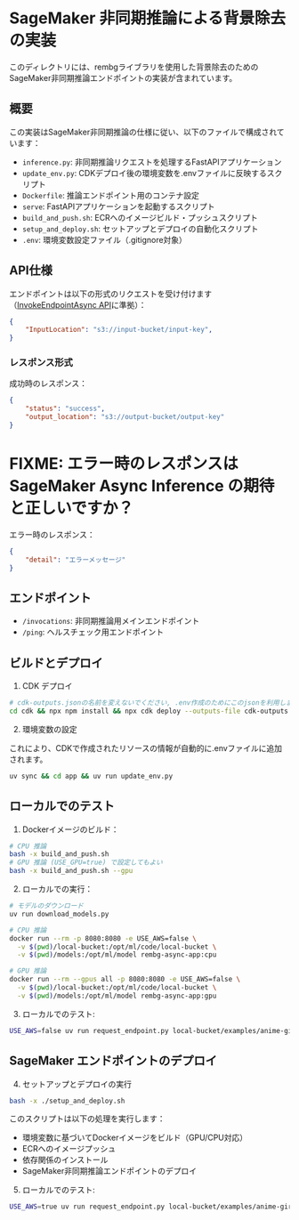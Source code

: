 # SageMaker 非同期推論による背景除去の実装

このディレクトリには、rembgライブラリを使用した背景除去のためのSageMaker非同期推論エンドポイントの実装が含まれています。

## 概要

この実装はSageMaker非同期推論の仕様に従い、以下のファイルで構成されています：

- `inference.py`: 非同期推論リクエストを処理するFastAPIアプリケーション
- `update_env.py`: CDKデプロイ後の環境変数を.envファイルに反映するスクリプト
- `Dockerfile`: 推論エンドポイント用のコンテナ設定
- `serve`: FastAPIアプリケーションを起動するスクリプト
- `build_and_push.sh`: ECRへのイメージビルド・プッシュスクリプト
- `setup_and_deploy.sh`: セットアップとデプロイの自動化スクリプト
- `.env`: 環境変数設定ファイル（.gitignore対象）

## API仕様

エンドポイントは以下の形式のリクエストを受け付けます（[InvokeEndpointAsync API](https://boto3.amazonaws.com/v1/documentation/api/1.26.83/reference/services/sagemaker-runtime/client/invoke_endpoint_async.html)に準拠）：

```json
{
    "InputLocation": "s3://input-bucket/input-key",
}
```

### レスポンス形式

成功時のレスポンス：
```json
{
    "status": "success",
    "output_location": "s3://output-bucket/output-key"
}
```

# FIXME: エラー時のレスポンスは SageMaker Async Inference の期待と正しいですか？
エラー時のレスポンス：
```json
{
    "detail": "エラーメッセージ"
}
```

## エンドポイント

- `/invocations`: 非同期推論用メインエンドポイント
- `/ping`: ヘルスチェック用エンドポイント

## ビルドとデプロイ

1. CDK デプロイ

```bash
# cdk-outputs.jsonの名前を変えないでください, .env作成のためにこのjsonを利用します
cd cdk && npx npm install && npx cdk deploy --outputs-file cdk-outputs.json
```

2. 環境変数の設定

これにより、CDKで作成されたリソースの情報が自動的に.envファイルに追加されます。

```bash
uv sync && cd app && uv run update_env.py
```

## ローカルでのテスト

1. Dockerイメージのビルド：

```bash
# CPU 推論
bash -x build_and_push.sh
# GPU 推論 (USE_GPU=true) で設定してもよい
bash -x build_and_push.sh --gpu
```

2. ローカルでの実行：
```bash
# モデルのダウンロード
uv run download_models.py

# CPU 推論
docker run --rm -p 8080:8080 -e USE_AWS=false \
  -v $(pwd)/local-bucket:/opt/ml/code/local-bucket \
  -v $(pwd)/models:/opt/ml/model rembg-async-app:cpu

# GPU 推論
docker run --rm --gpus all -p 8080:8080 -e USE_AWS=false \
  -v $(pwd)/local-bucket:/opt/ml/code/local-bucket \
  -v $(pwd)/models:/opt/ml/model rembg-async-app:gpu
```

3. ローカルでのテスト:

```bash
USE_AWS=false uv run request_endpoint.py local-bucket/examples/anime-girl-3.jpg --output-dir local-bucket/outputs
```

## SageMaker エンドポイントのデプロイ

4. セットアップとデプロイの実行

```bash
bash -x ./setup_and_deploy.sh
```

このスクリプトは以下の処理を実行します：
- 環境変数に基づいてDockerイメージをビルド（GPU/CPU対応）
- ECRへのイメージプッシュ
- 依存関係のインストール
- SageMaker非同期推論エンドポイントのデプロイ

5. ローカルでのテスト:

```bash
USE_AWS=true uv run request_endpoint.py local-bucket/examples/anime-girl-3.jpg --output-dir local-bucket/outputs
```
